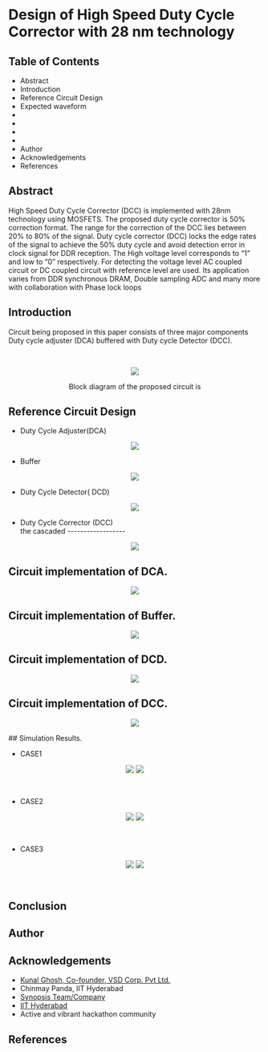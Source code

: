 # Design of High Speed Duty Cycle Corrector with 28 nm technology

## Table of Contents

- Abstract 
- Introduction
- Reference Circuit Design
- Expected waveform
- 
- 
- 
- 
- Author
- Acknowledgements
- References
## Abstract
High Speed Duty Cycle Corrector (DCC) is
implemented with 28nm technology using MOSFETS. The
proposed duty cycle corrector is 50% correction format. The
range for the correction of the DCC lies between 20% to 80% of
the signal. Duty cycle corrector (DCC) locks the edge rates of the
signal to achieve the 50% duty cycle and avoid detection error in
clock signal for DDR reception. The High voltage level
corresponds to “1” and low to “0” respectively. For detecting the
voltage level AC coupled circuit or DC coupled circuit with
reference level are used. Its application varies from DDR
synchronous DRAM, Double sampling ADC and many more
with collaboration with Phase lock loops



## Introduction
Circuit being proposed in this paper consists of three major
components Duty cycle adjuster (DCA) buffered with Duty
cycle Detector (DCC).</br>

</br>
<p align="center">
<img src="https://user-images.githubusercontent.com/100523474/155891764-91fec4b1-6dc4-4238-af28-0ab5c1a4151f.png">
</p>
<p align="center">
Block diagram of the proposed circuit is
</p>


## Reference Circuit Design
- Duty Cycle Adjuster(DCA)</br>
<p align="center">
<img src="https://user-images.githubusercontent.com/100523474/155891857-50f9a78f-bfb5-41b3-b059-502c01ad1c0d.png">
</p>

- Buffer</br>
<p align="center">
<img src="https://user-images.githubusercontent.com/100523474/155891921-d5d1b5bb-bb6f-495e-8a3f-d87a0008fbab.png">
</p>

- Duty Cycle Detector( DCD)
<p align="center">
<img src="https://user-images.githubusercontent.com/100523474/155891962-a87b0441-cba7-416e-ae93-b9d0aca89d2b.png">
</p>

- Duty Cycle Corrector (DCC)</br>
the cascaded ------------------
<p align="center">
<img src="https://user-images.githubusercontent.com/100523474/155892002-1e3623a1-0b2c-4766-ae21-62f97686010c.png">
</p>




## Circuit implementation of DCA.
<p align="center">
<img src="https://user-images.githubusercontent.com/100523474/156123112-789b0da2-2559-439e-b673-d189e7744979.png">
</p>


## Circuit implementation of Buffer.
<p align="center">
<img src="https://user-images.githubusercontent.com/100523474/156123294-b889795e-d15a-4dd5-a9ac-cad9b0215467.png">
</p>


## Circuit implementation of DCD.

<p align="center">
<img src="https://user-images.githubusercontent.com/100523474/156123459-df0a7c6b-432d-4a60-9749-556dab73402b.png">
</p>

## Circuit implementation of DCC.

<p align="center">
<img src="https://user-images.githubusercontent.com/100523474/156123597-db0b94bf-98bf-453a-bd06-a1b9d1c43d82.png">
</p>
## Simulation Results.

- CASE1

<p align="center">
<img src="https://user-images.githubusercontent.com/100523474/156124066-437cc16c-6d56-409e-a323-9f16c4a72e1b.png">
  <img src="https://user-images.githubusercontent.com/100523474/156124170-ed9a35f4-f2fb-41ab-b8b0-c30cba1473fd.png">
</p></br>

- CASE2

<p align="center">
<img src="https://user-images.githubusercontent.com/100523474/156124421-efc980b2-93d2-4065-b15f-7429974855e3.png">
  <img src="https://user-images.githubusercontent.com/100523474/156124494-7ffb47f3-58ff-4e75-9bcb-1b253a108f05.png">
</p></br>

- CASE3

<p align="center">
<img src="https://user-images.githubusercontent.com/100523474/156124611-a3b171af-5cd9-44f6-a15b-01256f470686.png">
  <img src="https://user-images.githubusercontent.com/100523474/156124675-c09c85f9-14da-4a9c-a956-c8d62d1a2f35.png">
</p></br>


## Conclusion



## Author



## Acknowledgements

- [Kunal Ghosh, Co-founder, VSD Corp. Pvt Ltd.](https://www.linkedin.com/in/kunal-ghosh-vlsisystemdesign-com-28084836?lipi=urn%3Ali%3Apage%3Ad_flagship3_profile_view_base_contact_details%3B0xcWjpLDThSEo6S9UPO9Tw%3D%3D)
- Chinmay Panda, IIT Hyderabad
- [Synopsis Team/Company](synopsys.com/company/contact-synopsys/office-locations/india/about-synopsys-india.html)
- [IIT Hyderabad](https://www.iith.ac.in/events/2022/02/15/Cloud-Based-Analog-IC-Design-Hackathon/)
- Active and vibrant hackathon community

## References




